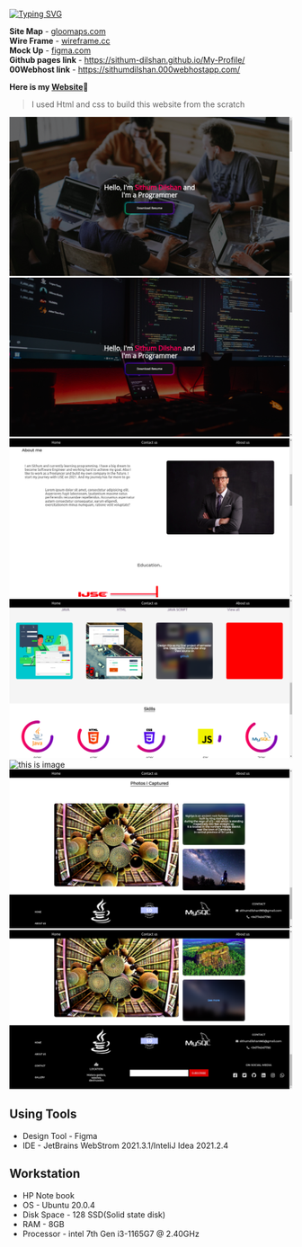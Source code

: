 [![Typing SVG](https://readme-typing-svg.herokuapp.com?color=%2329F7E4&lines=Welcome+my+web+portfolio+source....;Find+sitemap%2C+mockup%2C+wireframe+;from+the+links+down+below)](https://git.io/typing-svg)

**Site Map** - [gloomaps.com](https://www.gloomaps.com/vEF3Gy6pzi)<br/>
**Wire Frame** - [wireframe.cc](https://wireframe.cc/8bGHzz)<br/>
**Mock Up** - [figma.com](https://www.figma.com/file/RmvlBrC1SIeno0bTbkt82a/Untitled?node-id=0%3A1)<br/>
**Github pages link** - https://sithum-dilshan.github.io/My-Profile/<br/>
**00Webhost link** - https://sithumdilshan.000webhostapp.com/<br/>

**Here is my [Website](https://sithumdilshan.000webhostapp.com/)**:japanese_ogre:	

> I used Html and css to build this website from the scratch

![this is image](https://github.com/Sithum-DIlshan/My-Profile/blob/master/images-for-readme/Screenshot%20from%202022-01-11%2015-57-58.png)
![this is image](https://github.com/Sithum-DIlshan/My-Profile/blob/master/images-for-readme/Screenshot%20from%202022-01-11%2015-58-12.png)
![this is image](https://github.com/Sithum-DIlshan/My-Profile/blob/master/images-for-readme/Screenshot%20from%202022-01-11%2015-58-28.png)
![this is image](https://github.com/Sithum-DIlshan/My-Profile/blob/master/images-for-readme/Screenshot%20from%202022-01-11%2015-58-49.png)
![this is image](https://github.com/Sithum-DIlshan/My-Profile/blob/master/images-for-readme/Screenshot%20from%202022-01-11%2015-58-09.png)
![this is image](https://github.com/Sithum-DIlshan/My-Profile/blob/master/images-for-readme/Screenshot%20from%202022-01-11%2015-59-16.png)
![this is image](https://github.com/Sithum-DIlshan/My-Profile/blob/master/images-for-readme/Screenshot%20from%202022-01-11%2015-59-19.png)


## Using Tools
- Design Tool - Figma
- IDE - JetBrains WebStrom 2021.3.1/InteliJ Idea 2021.2.4

## Workstation
- HP Note book
- OS - Ubuntu 20.0.4
- Disk Space - 128 SSD(Solid state disk)
- RAM - 8GB
- Processor - intel 7th Gen i3-1165G7 @ 2.40GHz
